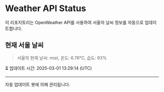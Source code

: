 
# Weather API Status

이 리포지토리는 OpenWeather API를 사용하여 서울의 날씨 정보를 자동으로 업데이트합니다.

## 현재 서울 날씨
> 서울의 현재 날씨: mist, 온도: 6.76°C, 습도: 93%

⏳ 업데이트 시간: 2025-03-01 13:29:14 (UTC)

---
자동 업데이트 봇에 의해 관리됩니다.

